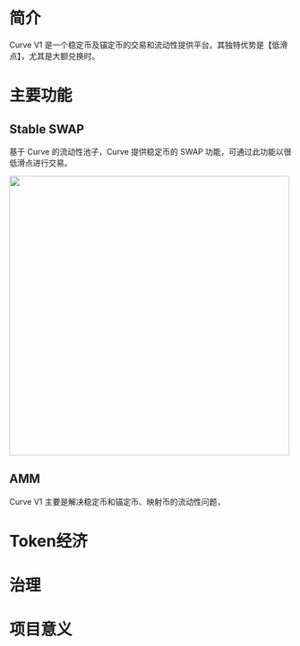 # 简介
Curve V1 是一个稳定币及锚定币的交易和流动性提供平台。其独特优势是【低滑点】，尤其是大额兑换时。
# 主要功能
## Stable SWAP
基于 Curve 的流动性池子，Curve 提供稳定币的 SWAP 功能，可通过此功能以很低滑点进行交易。

<img src=./image/Curve/2023-04-10-14-57-36@2x.png width=500 />

## AMM
Curve V1 主要是解决稳定币和锚定币、映射币的流动性问题，

# Token经济

# 治理

# 项目意义
